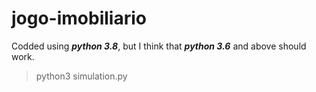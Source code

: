 # jogo-imobiliario

Codded using ***python 3.8***, but I think that ***python 3.6*** and above should work.

> python3 simulation.py